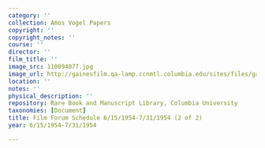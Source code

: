 ```yaml
---
category: ''
collection: Amos Vogel Papers
copyright: ''
copyright_notes: ''
course: ''
director: ''
film_title: ''
image_src: 110094077.jpg
image_url: http://gainesfilm.qa-lamp.ccnmtl.columbia.edu/sites/files/gainesfilm/images/110094077.jpg
location: ''
notes: ''
physical_description: ''
repository: Rare Book and Manuscript Library, Columbia University
taxonomies: [Document]
title: Film Forum Schedule 6/15/1954-7/31/1954 (2 of 2)
year: 6/15/1954-7/31/1954

---
```

